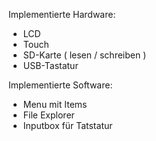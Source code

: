 Implementierte Hardware:

- LCD
- Touch
- SD-Karte ( lesen / schreiben )
- USB-Tastatur

Implementierte Software:

- Menu mit Items
- File Explorer
- Inputbox für Tatstatur